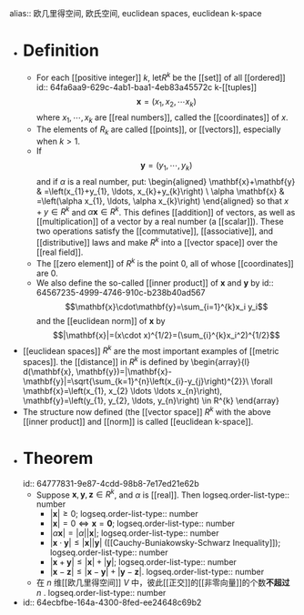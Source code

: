 alias:: 欧几里得空间, 欧氏空间, euclidean spaces, euclidean k-space

- # Definition
	- For each [[positive integer]] $k$, let$R^k$ be the [[set]] of all [[ordered]]
	  id:: 64fa6aa9-629c-4ab1-baa1-4eb83a45572c
	  k-[[tuples]]
	  $$\mathbf{x} = (x_1, x_2,\cdots x_k)$$
	  where $x_1 , \cdots, x_k$ are [[real numbers]], called the [[coordinates]] of $x$.
	- The elements of $R_k$ are called [[points]], or [[vectors]], especially when $k > 1$.
	- If $$\mathbf{y} = (y_1,\cdots, y_k)$$ and if $\alpha$ is a real number, put:
	  \begin{aligned}
	  \mathbf{x}+\mathbf{y} & =\left(x_{1}+y_{1}, \ldots, x_{k}+y_{k}\right) \\
	  \alpha \mathbf{x} & =\left(\alpha x_{1}, \ldots, \alpha x_{k}\right)
	  \end{aligned}
	  so that $x + y\in R^k$ and $\alpha\mathbf{x}\in R^k$. This defines [[addition]] of vectors, as well as [[multiplication]] of a vector by a real number (a [[scalar]]). These two operations satisfy the [[commutative]], [[associative]], and [[distributive]] laws and make $R^k$ into a [[vector space]] over the [[real field]].
	- The [[zero element]] of $R^k$ is the point $0$, all of whose [[coordinates]] are $0$.
	- We also define the so-called [[inner product]] of $\mathbf{x}$ and $\mathbf{y}$ by
	  id:: 64567235-4999-4746-910c-b238b40ad567
	  $$\mathbf{x}\cdot\mathbf{y}=\sum_{i=1}^{k}x_i y_i$$
	  and the [[euclidean norm]] of $\mathbf{x}$ by 
	  $$|\mathbf{x}|=(x\cdot x)^{1/2}=(\sum_{i}^{k}x_i^2)^{1/2}$$
- [[euclidean spaces]] $R^k$ are the most important examples of [[metric spaces]].
  the [[distance]] in $R^k$ is defined by
  \begin{array}{l}
  d(\mathbf{x}, \mathbf{y})=|\mathbf{x}-\mathbf{y}|=\sqrt{\sum_{k=1}^{n}\left(x_{i}-y_{j}\right)^{2}}\\
  \forall \mathbf{x}=\left(x_{1}, x_{2} \ldots \ldots x_{n}\right), \mathbf{y}=\left(y_{1}, y_{2}, \ldots, y_{n}\right) \in R^{k}
  \end{array}
- The structure now defined (the [[vector space]] $R^k$ with the above [[inner product]] and [[norm]] is called [[euclidean k-space]].
- # Theorem
  id:: 64777831-9e87-4cdd-98b8-7e17ed21e62b
	- Suppose $\mathbf{x},\mathbf{y},\mathbf{z}\in R^k$, and $\alpha$ is [[real]]. Then
	  logseq.order-list-type:: number
		- $|\mathbf{x}| \ge 0$;
		  logseq.order-list-type:: number
		- $|\mathbf{x}| = 0\Longleftrightarrow \mathbf{x} = \mathbf{0}$;
		  logseq.order-list-type:: number
		- $|\alpha\mathbf{x}| = |\alpha||\mathbf{x}|$;
		  logseq.order-list-type:: number
		- $|\mathbf{x}\cdot\mathbf{y}|\le |\mathbf{x}| |\mathbf{y}|$ ([[Cauchy-Buniakowsky-Schwarz Inequality]]);
		  logseq.order-list-type:: number
		- $|\mathbf{x}+\mathbf{y}|\le |\mathbf{x}| + |\mathbf{y}|$;
		  logseq.order-list-type:: number
		- $|\mathbf{x}-\mathbf{z}|\le |\mathbf{x}-\mathbf{y}| + |\mathbf{y}-\mathbf{z}|$.
		  logseq.order-list-type:: number
	- 在 *n* 维[[欧几里得空间]] $V$ 中，彼此[[正交]]的[[非零向量]]的个数**不超过** $n$ .
	  logseq.order-list-type:: number
- id:: 64ecbfbe-164a-4300-8fed-ee24648c69b2